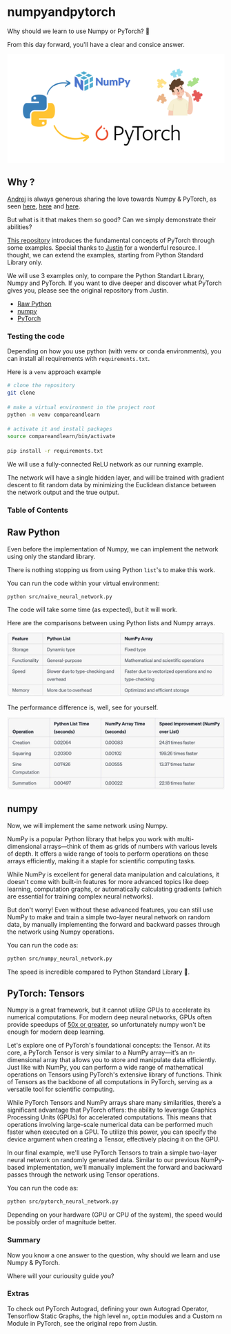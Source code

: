 # numpyandpytorch

Why should we learn to use Numpy or PyTorch? 🤔

From this day forward, you'll have a clear and consice answer.

![pythonNumpyPyTorch header image](pythonNumpyPyTorch.png)

## Why ? 

[Andrej](https://karpathy.ai/) is always generous sharing the love towards Numpy & PyTorch, as seen [here](https://github.com/karpathy/nanoGPT?tab=readme-ov-file#install), [here](https://youtu.be/oBklltKXtDE?t=649) and [here](https://youtu.be/l8pRSuU81PU?t=251).

But what is it that makes them so good? Can we simply demonstrate their abilities?

[This repository](https://github.com/jcjohnson/pytorch-examples) introduces the fundamental concepts of PyTorch through some examples. Special thanks to [Justin](https://github.com/jcjohnson) for a wonderful resource. I thought, we can extend the examples, starting from Python Standard Library only.

We will use 3 examples only, to compare the Python Standart Library, Numpy and PyTorch. If you want to dive deeper and discover what PyTorch gives you, please see the original repository from Justin.

- <a href='#raw-python'>Raw Python</a>
- <a href='#warm-up-numpy'>numpy</a>
- <a href='#pytorch-tensors'>PyTorch</a>

### Testing the code

Depending on how you use python (with venv or conda environments), you can install all requirements with `requirements.txt`.

Here is a `venv` approach example

```bash
# clone the repository
git clone 

# make a virtual environment in the project root
python -m venv compareandlearn

# activate it and install packages
source compareandlearn/bin/activate

pip install -r requirements.txt
```

We will use a fully-connected ReLU network as our running example. 

The network will have a single hidden layer, and will be trained with gradient descent to fit random data by minimizing the Euclidean distance between the network output and the true output.

### Table of Contents

## Raw Python 

Even before the implementation of Numpy, we can implement the network using only the standard library.

There is nothing stopping us from using Python `list`'s to make this work.

You can run the code within your virtual environment:

```bash
python src/naive_neural_network.py
```

The code will take some time (as expected), but it will work.

Here are the comparisons between using Python lists and Numpy arrays.

![Lists Versus Numpy](images/listvsnumpysummary.jpg)

The performance difference is, well, see for yourself.

![Performance Comparison](images/listvsnumpyperf.jpg)

## numpy

Now, we will implement the same network using Numpy.

NumPy is a popular Python library that helps you work with multi-dimensional arrays—think of them as grids of numbers with various levels of depth. It offers a wide range of tools to perform operations on these arrays efficiently, making it a staple for scientific computing tasks.

While NumPy is excellent for general data manipulation and calculations, it doesn't come with built-in features for more advanced topics like deep learning, computation graphs, or automatically calculating gradients (which are essential for training complex neural networks).

But don't worry! Even without these advanced features, you can still use NumPy to make and train a simple two-layer neural network on random data, by manually implementing the forward and backward passes through the network using Numpy operations.

You can run the code as:

```bash
python src/numpy_neural_network.py
```

The speed is incredible compared to Python Standard Library 🍓.

## PyTorch: Tensors

Numpy is a great framework, but it cannot utilize GPUs to accelerate its numerical computations. For modern deep neural networks, GPUs often provide speedups of [50x or greater](https://github.com/jcjohnson/cnn-benchmarks), so unfortunately numpy won't be enough for modern deep learning.

Let's explore one of PyTorch's foundational concepts: the Tensor. At its core, a PyTorch Tensor is very similar to a NumPy array—it’s an n-dimensional array that allows you to store and manipulate data efficiently. Just like with NumPy, you can perform a wide range of mathematical operations on Tensors using PyTorch's extensive library of functions. Think of Tensors as the backbone of all computations in PyTorch, serving as a versatile tool for scientific computing.

While PyTorch Tensors and NumPy arrays share many similarities, there’s a significant advantage that PyTorch offers: the ability to leverage Graphics Processing Units (GPUs) for accelerated computations. This means that operations involving large-scale numerical data can be performed much faster when executed on a GPU. To utilize this power, you can specify the device argument when creating a Tensor, effectively placing it on the GPU.

In our final example, we'll use PyTorch Tensors to train a simple two-layer neural network on randomly generated data. Similar to our previous NumPy-based implementation, we'll manually implement the forward and backward passes through the network using Tensor operations.

You can run the code as:

```bash
python src/pytorch_neural_network.py
```

Depending on your hardware (GPU or CPU of the system), the speed would be possibly order of magnitude better.

### Summary

Now you know a one answer to the question, why should we learn and use Numpy & PyTorch.

Where will your curiousity guide you?

### Extras

To check out PyTorch Autograd, defining your own Autograd Operator, Tensorflow Static Graphs, the high level `nn`, `optim` modules and a Custom `nn` Module in PyTorch, see the original repo from Justin. 
